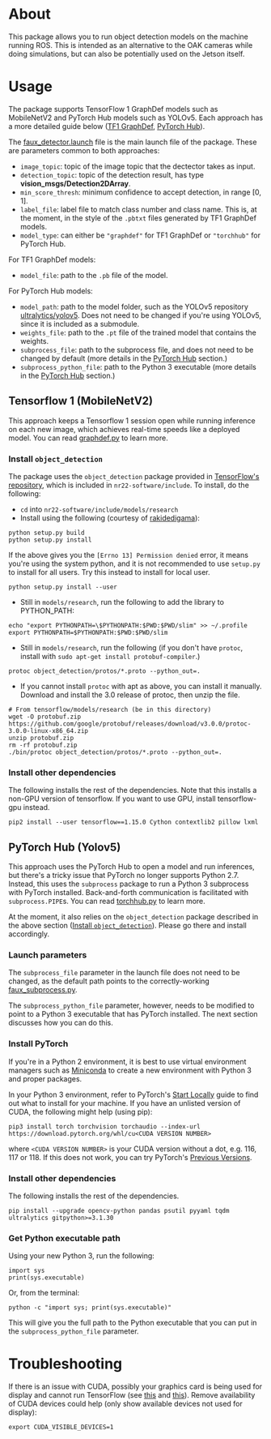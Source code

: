 # About
This package allows you to run object detection models on the machine running ROS. This is intended as an alternative to the OAK cameras while doing simulations, but can also be potentially used on the Jetson itself. 

# Usage
The package supports TensorFlow 1 GraphDef models such as MobileNetV2 and PyTorch Hub models such as YOLOv5. Each approach has a more detailed guide below ([TF1 GraphDef](#tensorflow-1-mobilenetv2), [PyTorch Hub](#pytorch-hub-yolov5)).

The [faux_detector.launch](launch/faux_detector.launch) file is the main launch file of the package. These are parameters common to both approaches:

- `image_topic`: topic of the image topic that the dectector takes as input.
- `detection_topic`: topic of the detection result, has type **vision_msgs/Detection2DArray**.
- `min_score_thresh`: minimum confidence to accept detection, in range [0, 1].
- `label_file`: label file to match class number and class name. This is, at the moment, in the style of the `.pbtxt` files generated by TF1 GraphDef models.
- `model_type`: can either be `"graphdef"` for TF1 GraphDef or `"torchhub"` for PyTorch Hub.

For TF1 GraphDef models:
- `model_file`: path to the `.pb` file of the model.

For PyTorch Hub models:
- `model_path`: path to the model folder, such as the YOLOv5 repository [ultralytics/yolov5](https://github.com/ultralytics/yolov5). Does not need to be changed if you're using YOLOv5, since it is included as a submodule.
- `weights_file`: path to the `.pt` file of the trained model that contains the weights.
- `subprocess_file`: path to the subprocess file, and does not need to be changed by default (more details in the [PyTorch Hub](#pytorch-hub-yolov5) section.)
- `subprocess_python_file`: path to the Python 3 executable (more details in the [PyTorch Hub](#pytorch-hub-yolov5) section.)

## Tensorflow 1 (MobileNetV2)
This approach keeps a Tensorflow 1 session open while running inference on each new image, which achieves real-time speeds like a deployed model. You can read [graphdef.py](scripts/graphdef.py) to learn more.

### Install `object_detection`
The package uses the `object_detection` package provided in [TensorFlow's repository](https://github.com/tensorflow/models/tree/master/research/object_detection), which is included in `nr22-software/include`. To install, do the following:
-  `cd` into `nr22-software/include/models/research`
- Install using the following (courtesy of [rakidedigama](https://stackoverflow.com/a/57002353)):
```
python setup.py build
python setup.py install
```
If the above gives you the `[Errno 13] Permission denied` error, it means you're using the system python, and it is not recommended to use `setup.py` to install for all users. Try this instead to install for local user.
```
python setup.py install --user
```
- Still in `models/research`, run the following to add the library to PYTHON_PATH:
```
echo "export PYTHONPATH=\$PYTHONPATH:$PWD:$PWD/slim" >> ~/.profile
export PYTHONPATH=$PYTHONPATH:$PWD:$PWD/slim
```
- Still in `models/research`, run the following (if you don't have `protoc`, install with `sudo apt-get install protobuf-compiler`.)
```
protoc object_detection/protos/*.proto --python_out=.
```
- If you cannot install `protoc` with apt as above, you can install it manually. Download and install the 3.0 release of protoc, then unzip the file.
```
# From tensorflow/models/research (be in this directory)
wget -O protobuf.zip https://github.com/google/protobuf/releases/download/v3.0.0/protoc-3.0.0-linux-x86_64.zip
unzip protobuf.zip
rm -rf protobuf.zip
./bin/protoc object_detection/protos/*.proto --python_out=.
```

### Install other dependencies
The following installs the rest of the dependencies. Note that this installs a non-GPU version of tensorflow. If you want to use GPU, install tensorflow-gpu instead.
```
pip2 install --user tensorflow==1.15.0 Cython contextlib2 pillow lxml
```

## PyTorch Hub (Yolov5)
This approach uses the PyTorch Hub to open a model and run inferences, but there's a tricky issue that PyTorch no longer supports Python 2.7. Instead, this uses the `subprocess` package to run a Python 3 subprocess with PyTorch installed. Back-and-forth communication is facilitated with `subprocess.PIPE`s. You can read [torchhub.py](scripts/torchhub.py) to learn more.

At the moment, it also relies on the `object_detection` package described in the above section ([Install `object_detection`](#install-object_detection)). Please go there and install accordingly.

### Launch parameters
The `subprocess_file` parameter in the launch file does not need to be changed, as the default path points to the correctly-working [faux_subprocess.py](scripts/faux_subprocess.py).

The `subprocess_python_file` parameter, however, needs to be modified to point to a Python 3 executable that has PyTorch installed. The next section discusses how you can do this.

### Install PyTorch
If you're in a Python 2 environment, it is best to use virtual environment managers such as [Miniconda](https://docs.conda.io/en/latest/miniconda.html) to create a new environment with Python 3 and proper packages.

In your Python 3 environment, refer to PyTorch's [Start Locally](https://pytorch.org/get-started/locally/) guide to find out what to install for your machine. If you have an unlisted version of CUDA, the following might help (using pip):

```
pip3 install torch torchvision torchaudio --index-url https://download.pytorch.org/whl/cu<CUDA VERSION NUMBER>
```

where `<CUDA VERSION NUMBER>` is your CUDA version without a dot, e.g. 116, 117 or 118. If this does not work, you can try PyTorch's [Previous Versions](https://pytorch.org/get-started/previous-versions/).

### Install other dependencies
The following installs the rest of the dependencies. 
```
pip install --upgrade opencv-python pandas psutil pyyaml tqdm ultralytics gitpython>=3.1.30
```

### Get Python executable path
Using your new Python 3, run the following:
```
import sys
print(sys.executable)
```
Or, from the terminal:
```
python -c "import sys; print(sys.executable)"
```
This will give you the full path to the Python executable that you can put in the `subprocess_python_file` parameter.

# Troubleshooting
If there is an issue with CUDA, possibly your graphics card is being used for display and cannot run TensorFlow (see [this](https://stackoverflow.com/questions/41965187/nvidia-device-error-in-tensorflow) and [this](https://stackoverflow.com/a/39661999)). Remove availability of CUDA devices could help (only show available devices not used for display):
```
export CUDA_VISIBLE_DEVICES=1
```
